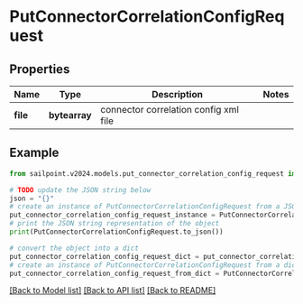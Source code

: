 # PutConnectorCorrelationConfigRequest


## Properties

Name | Type | Description | Notes
------------ | ------------- | ------------- | -------------
**file** | **bytearray** | connector correlation config xml file | 

## Example

```python
from sailpoint.v2024.models.put_connector_correlation_config_request import PutConnectorCorrelationConfigRequest

# TODO update the JSON string below
json = "{}"
# create an instance of PutConnectorCorrelationConfigRequest from a JSON string
put_connector_correlation_config_request_instance = PutConnectorCorrelationConfigRequest.from_json(json)
# print the JSON string representation of the object
print(PutConnectorCorrelationConfigRequest.to_json())

# convert the object into a dict
put_connector_correlation_config_request_dict = put_connector_correlation_config_request_instance.to_dict()
# create an instance of PutConnectorCorrelationConfigRequest from a dict
put_connector_correlation_config_request_from_dict = PutConnectorCorrelationConfigRequest.from_dict(put_connector_correlation_config_request_dict)
```
[[Back to Model list]](../README.md#documentation-for-models) [[Back to API list]](../README.md#documentation-for-api-endpoints) [[Back to README]](../README.md)


